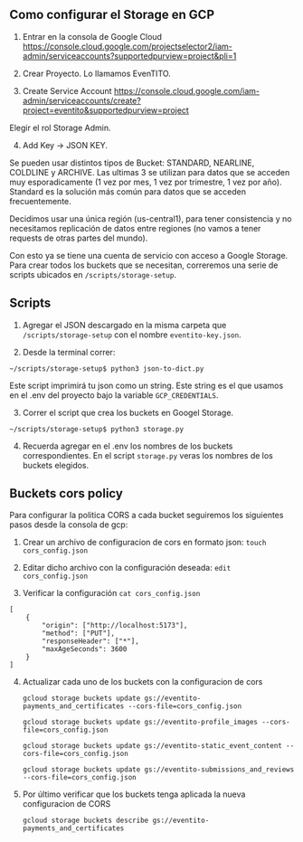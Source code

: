 ## Como configurar el Storage en GCP

1. Entrar en la consola de Google Cloud
https://console.cloud.google.com/projectselector2/iam-admin/serviceaccounts?supportedpurview=project&pli=1

2. Crear Proyecto. Lo llamamos EvenTITO.

3. Create Service Account
https://console.cloud.google.com/iam-admin/serviceaccounts/create?project=eventito&supportedpurview=project

Elegir el rol Storage Admin.

4. Add Key -> JSON KEY.


Se pueden usar distintos tipos de Bucket: STANDARD, NEARLINE, COLDLINE y ARCHIVE. Las ultimas 3 se utilizan para datos que se acceden muy esporadicamente (1 vez por mes, 1 vez por trimestre, 1 vez por año). Standard es la solución más común para datos que se acceden frecuentemente.

Decidimos usar una única región (us-central1), para tener consistencia y no necesitamos replicación de datos entre regiones (no vamos a tener requests de otras partes del mundo).


Con esto ya se tiene una cuenta de servicio con acceso a Google Storage. Para crear todos los buckets que se necesitan, correremos una serie de scripts ubicados en `/scripts/storage-setup`.

## Scripts

1. Agregar el JSON descargado en la misma carpeta que `/scripts/storage-setup` con el nombre `eventito-key.json`.

2. Desde la terminal correr:

```shell
~/scripts/storage-setup$ python3 json-to-dict.py
```

Este script imprimirá tu json como un string. Este string es el que usamos en el .env del proyecto bajo la variable `GCP_CREDENTIALS`.

3. Correr el script que crea los buckets en Googel Storage.

```shell
~/scripts/storage-setup$ python3 storage.py
```

4. Recuerda agregar en el .env los nombres de los buckets correspondientes. En el script `storage.py` veras los nombres de los buckets elegidos.


## Buckets cors policy

Para configurar la politica CORS a cada bucket seguiremos los siguientes pasos desde la consola de gcp:

1) Crear un archivo de configuracion de cors en formato json:
   ```touch cors_config.json```

2) Editar dicho archivo con la configuración deseada:
   ```edit cors_config.json```

3) Verificar la configuración
   ```cat cors_config.json```

```
[
    {
        "origin": ["http://localhost:5173"],
        "method": ["PUT"],
        "responseHeader": ["*"],
        "maxAgeSeconds": 3600
    }
]
```
4) Actualizar cada uno de los buckets con la configuracion de cors

   ```gcloud storage buckets update gs://eventito-payments_and_certificates --cors-file=cors_config.json```

   ```gcloud storage buckets update gs://eventito-profile_images --cors-file=cors_config.json```
   
   ```gcloud storage buckets update gs://eventito-static_event_content --cors-file=cors_config.json```
   
   ```gcloud storage buckets update gs://eventito-submissions_and_reviews --cors-file=cors_config.json```


5) Por último verificar que los buckets tenga aplicada la nueva configuracion de CORS
   
   ```gcloud storage buckets describe gs://eventito-payments_and_certificates```
